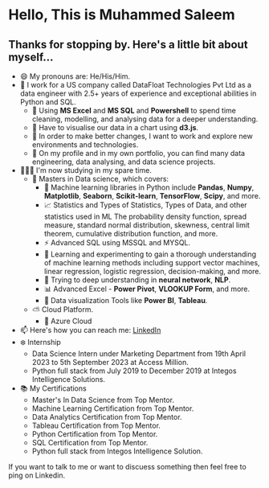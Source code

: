 # Hello, This is Muhammed Saleem

## Thanks for stopping by. Here's a little bit about myself...


- 😄 My pronouns are: He/His/Him.
- 🔭 I work for a US company called DataFloat Technologies Pvt Ltd as a data engineer with 2.5+ years of experience and exceptional abilities in Python and SQL.
   - 🤘 Using **MS Excel** and **MS SQL** and **Powershell** to spend time cleaning, modelling, and analysing data for a deeper understanding.
   - 🤘 Have to visualise our data in a chart using **d3.js**.
   - 💬 In order to make better changes, I want to work and explore new environments and technologies.
   - 📝 On my profile and in my own portfolio, you can find many data engineering, data analysing, and data science projects.
- 🧑🏻‍🏫 I'm now studying in my spare time.
   - 🌊 Masters in Data science, which covers:
      - 💪 Machine learning libraries in Python include **Pandas**, **Numpy**, **Matplotlib**, **Seaborn**, **Scikit-learn**, **TensorFlow**, **Scipy**, and more.
      - 📈 Statistics and Types of Statistics, Types of Data, and other statistics used in ML The probability density function, spread measure, standard normal distribution,              skewness, central limit theorem, cumulative distribution function, and more.
      - ⚡ Advanced SQL using MSSQL and MYSQL.
      - 🐙 Learning and experimenting to gain a thorough understanding of machine learning methods including support vector machines, linear regression, logistic regression,              decision-making, and more.
      - 👼 Trying to deep understanding in **neural network**, **NLP**.
      - 📊 Advanced Excel - **Power Pivot**, **VLOOKUP Form**, and more.
      - 🔆 Data visualization Tools like **Power BI**, **Tableau**.
   - ⛅ Cloud Platform.
      - 💪 Azure Cloud
- 📫 Here's how you can reach me: [LinkedIn](https://www.linkedin.com/)
- ❄️ Internship
   - Data Science Intern under Marketing Department from 19th April 2023 to 5th September 2023 at Access Million.
   - Python full stack from July 2019 to December 2019 at Integos Intelligence Solutions.
- 📚 My Certifications
   - Master's In Data Science from Top Mentor.
   - Machine Learning Certification from Top Mentor.
   - Data Analytics Certification from Top Mentor.
   - Tableau Certification from Top Mentor.
   - Python Certification from Top Mentor.
   - SQL Certification from Top Mentor.
   - Python full stack from Integos Intelligence Solution.
 
If you want to talk to me or want to discuess something then feel free to ping on Linkedin.
